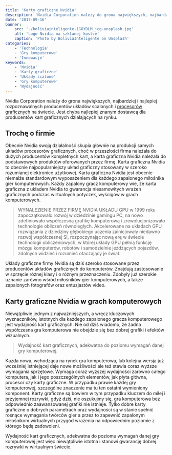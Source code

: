 ```yaml
---
title: 'Karty graficzne Nvidia'
description: 'Nvidia Corporation należy do grona największych, najbardziej i najlepiej rozpoznawalnych producentów układów scalonych i procesorów graficznych na świecie.'
date: '2017-09-16'
banner:
    src: './boliviainteligente-1GOYDLM_jcg-unsplash.jpg'
    alt: 'Logo Nvidia na szklanej kostce'
    caption: 'Photo by BoliviaInteligente on Unsplash'
categories:
    - 'Technologia'
    - 'Gry komputerowe'
    - 'Innowacje'
keywords:
    - 'Nvidia'
    - 'Karty graficzne'
    - 'Układy scalone'
    - 'Gry komputerowe'
    - 'Wydajność'
---
```


Nvidia Corporation należy do grona największych, najbardziej i najlepiej rozpoznawalnych producentów układów scalonych i [procesorów graficznych](../procesory-intel/) na świecie. Jest chyba najlepiej znanym dostawcą dla producentów kart graficznych działających na rynku.

## Trochę o firmie

Obecnie Nvidia swoją działalność skupia głównie na produkcji samych układów procesorów graficznych, choć w przeszłości firma należała do dużych producentów kompletnych kart, a karta graficzna Nvidia należała do podstawowych produktów oferowanych przez firmę. Karta graficzna Nvidia to obecnie najpopularniejszy układ graficzny stosowany w szeroko rozumianej elektronice użytkowej. Karta graficzna Nvidia jest obecnie niemalże standardowym wyposażeniem dla każdego zapalonego miłośnika gier komputerowych. Każdy zapalony gracz komputerowy wie, że karta graficzna z układem Nvidia to gwarancja niesamowitych wrażeń graficznych podczas wirtualnych potyczek, wyścigów w grach komputerowych.

> WYNALEZIENIE PRZEZ FIRMĘ NVIDIA UKŁADU GPU w 1999 roku zapoczątkowało rozwój w dziedzinie gamingu PC, na nowo zdefiniowało współczesną grafikę komputerową i zrewolucjonizowało technologie obliczeń równoległych. Akcelerowane na układach GPU rozwiązania z dziedziny głębokiego uczenia zainicjowały niedawno rozwój współczesnej SI, rozpoczynając nową erę w świecie technologii obliczeniowych, w której układy GPU pełnią funkcję mózgu komputerów, robotów i samodzielnie jeżdżących pojazdów, zdolnych widzieć i rozumieć otaczający je świat.

Układy graficzne firmy Nvidia są dziś szeroko stosowane przez producentów układów graficznych do komputerów. Znajdują zastosowanie w sprzęcie różnej klasy i o różnym przeznaczeniu. Zdobyły już szerokie uznanie zarówno wśród miłośników gier komputerowych, a także zapalonych fotografów oraz entuzjastów video.

## Karty graficzne Nvidia w grach komputerowych

Niewątpliwie jednym z najważniejszych, a wręcz kluczowych wyznaczników, istotnych dla każdego zapalonego gracza komputerowego jest wydajność kart graficznych. Nie od dziś wiadomo, że żadna współczesna gra komputerowa nie obejdzie się bez dobrej grafiki i efektów wizualnych.

> Wydajność kart graficznych, adekwatna do poziomu wymagań danej gry komputerowej.

Każda nowa, wchodząca na rynek gra komputerowa, lub kolejna wersja już wcześniej istniejącej daje nowe możliwości ale też stawia coraz wyższe wymagania sprzętowe. Wymaga coraz wyższej wydajności zarówno całego komputera, jak i jego poszczególnych elementów, jak płyta główna, procesor czy karty graficzne. W przypadku prawie każdej gry komputerowej, szczególne znaczenie ma tu ten ostatni wymieniony komponent. Karty graficzne są bowiem w tym przypadku kluczem do miłej i przyjemnej rozrywki, gdyż dziś, nie oszukujmy się, gra komputerowa bez odpowiednio zaawansowanej grafiki nie istnieje. Tylko dobre karty graficzne o dobrych parametrach oraz wydajności są w stanie spełnić rosnące wymagania twórców gier a przez to zapewnić zapalonym miłośnikom wirtualnych przygód wrażenia na odpowiednim poziomie z którego będą zadowoleni.

Wydajność kart graficznych, adekwatna do poziomu wymagań danej gry komputerowej jest więc niewątpliwie istotna i stanowi gwarancję dobrej rozrywki w wirtualnym świecie.
